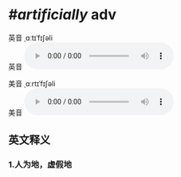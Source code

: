 # ***\#artificially*** adv
英音 ˌɑːtɪˈfɪʃəli  
英音
<audio src="./media/artificially1_AAC.aac" controls="controls"></audio>

美音 ˌɑːrtɪˈfɪʃəli  
美音
<audio src="./media/artificially2_AAC.aac" controls="controls"></audio>



  

英文释义
---
### 1.**人为地，虚假地**  


